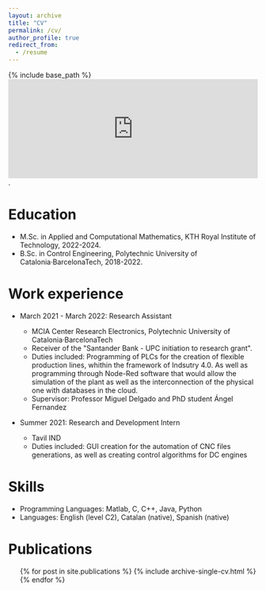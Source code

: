 ```yaml
---
layout: archive
title: "CV"
permalink: /cv/
author_profile: true
redirect_from:
  - /resume
---
```


{% include base_path %}
<embed src="https://richardcolljosifov.github.io/CV_English.pdf" type="application/pdf" width="100%" height="200px" />. 


Education
======
* M.Sc. in Applied and Computational Mathematics, KTH Royal Institute of Technology, 2022-2024.
* B.Sc. in Control Engineering, Polytechnic University of Catalonia·BarcelonaTech, 2018-2022.

Work experience
======
* March 2021 - March 2022: Research Assistant
  * MCIA Center Research Electronics, Polytechnic University of Catalonia·BarcelonaTech
  * Receiver of the "Santander Bank - UPC initiation to research grant". 
  * Duties included: Programming of PLCs for the creation of flexible production lines, whithin the framework of Indsutry 4.0. As well as programming through Node-Red software that would allow the simulation of the plant as well as the interconnection of the physical one with databases in the cloud. 
  * Supervisor: Professor Miguel Delgado and PhD student Ángel Fernandez

* Summer 2021: Research and Development Intern
  * Tavil IND
  * Duties included: GUI creation for the automation of CNC files generations, as well as creating control algorithms for DC engines
  
Skills
======
* Programming Languages: Matlab, C, C++, Java, Python
* Languages: English (level C2), Catalan (native), Spanish (native)


Publications
======
  <ul>{% for post in site.publications %}
    {% include archive-single-cv.html %}
  {% endfor %}</ul>

